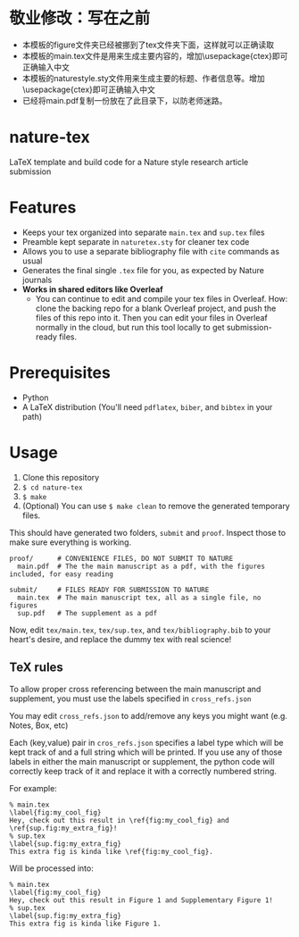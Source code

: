 # 敬业修改：写在之前
* 本模板的figure文件夹已经被挪到了tex文件夹下面，这样就可以正确读取
* 本模板的main.tex文件是用来生成主要内容的，增加\usepackage{ctex}即可正确输入中文
* 本模板的naturestyle.sty文件用来生成主要的标题、作者信息等。增加\usepackage{ctex}即可正确输入中文
* 已经将main.pdf复制一份放在了此目录下，以防老师迷路。

# nature-tex
LaTeX template and build code for a Nature style research article submission

# Features
* Keeps your tex organized into separate `main.tex` and `sup.tex` files
* Preamble kept separate in `naturetex.sty` for cleaner tex code
* Allows you to use a separate bibliography file with `cite` commands as usual
* Generates the final single `.tex` file for you, as expected by Nature journals
* **Works in shared editors like Overleaf**
    * You can continue to edit and compile your tex files in Overleaf. How: clone the backing repo for a blank Overleaf project, and push the files of this repo into it. Then you can edit your files in Overleaf normally in the cloud, but run this tool locally to get submission-ready files.

# Prerequisites
* Python
* A LaTeX distribution (You'll need `pdflatex`, `biber`, and `bibtex` in your path)

# Usage
1. Clone this repository
2. `$ cd nature-tex`
3. `$ make`
4. (Optional) You can use `$ make clean` to remove the generated temporary files.

This should have generated two folders, `submit` and `proof`. Inspect those to make sure everything is working.

```
proof/      # CONVENIENCE FILES, DO NOT SUBMIT TO NATURE
  main.pdf  # The the main manuscript as a pdf, with the figures included, for easy reading
  
submit/     # FILES READY FOR SUBMISSION TO NATURE
  main.tex  # The main manuscript tex, all as a single file, no figures
  sup.pdf   # The supplement as a pdf
```

Now, edit `tex/main.tex`, `tex/sup.tex`, and `tex/bibliography.bib` to your heart's desire, and replace the dummy tex with real science!
## TeX rules
To allow proper cross referencing between the main manuscript and supplement, you must use the labels specified in `cross_refs.json`

You may edit `cross_refs.json` to add/remove any keys you might want (e.g. Notes, Box, etc)

Each (key,value) pair in `cros_refs.json` specifies a label type which will be kept track of and a full string which will be printed. If you use any of those labels in either the main manuscript or supplement, the python code will correctly keep track of it and replace it with a correctly numbered string.

For example:
```
% main.tex
\label{fig:my_cool_fig}
Hey, check out this result in \ref{fig:my_cool_fig} and \ref{sup.fig:my_extra_fig}!
% sup.tex
\label{sup.fig:my_extra_fig}
This extra fig is kinda like \ref{fig:my_cool_fig}.
```
Will be processed into:
```
% main.tex
\label{fig:my_cool_fig}
Hey, check out this result in Figure 1 and Supplementary Figure 1!
% sup.tex
\label{sup.fig:my_extra_fig}
This extra fig is kinda like Figure 1.
```
